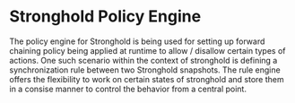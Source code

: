 # Stronghold Policy Engine

The policy engine for Stronghold is being used for setting up forward chaining policy being applied
at runtime to allow / disallow certain types of actions. One such scenario within the context of 
stronghold is defining a synchronization rule between two Stronghold snapshots. 
The rule engine offers the flexibility to work on certain states of stronghold
and store them in a consise manner to control the behavior from a central point. 